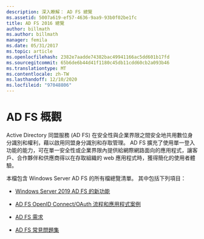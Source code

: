 ```yaml
---
description: 深入瞭解： AD FS 總覽
ms.assetid: 5007a619-ef57-4636-9aa9-93b0f02be1fc
title: AD FS 2016 總覽
author: billmath
ms.author: billmath
manager: femila
ms.date: 05/31/2017
ms.topic: article
ms.openlocfilehash: 2382e7aadde74382bac49941166ac5dd601b17fd
ms.sourcegitcommit: 65b6de6b44d41f1180c45db11cdd60cb2a093b46
ms.translationtype: MT
ms.contentlocale: zh-TW
ms.lasthandoff: 12/10/2020
ms.locfileid: "97048806"
---
```

# <a name="ad-fs-overview"></a>AD FS 概觀

Active Directory 同盟服務 (AD FS) 在安全性與企業界限之間安全地共用數位身分識別和權利，藉以啟用同盟身分識別和存取管理。 AD FS 擴充了使用單一登入功能的能力，可在單一安全性或企業界限內提供給網際網路面向的應用程式，讓客戶、合作夥伴和供應商得以在存取組織的 web 應用程式時，獲得簡化的使用者體驗。

本檔包含 Windows Server AD FS 的所有檔總覽清單。 其中包括下列項目：


* [Windows Server 2019 AD FS 的新功能](../ad-fs/overview/whats-new-active-directory-federation-services-windows-server.md)

* [AD FS OpenID Connect/OAuth 流程和應用程式案例](../ad-fs/overview/ad-fs-openid-connect-oauth-flows-scenarios.md)

* [AD FS 需求](./overview/ad-fs-requirements.md)

* [AD FS 常見問題集](../ad-fs/overview/AD-FS-FAQ.md)




